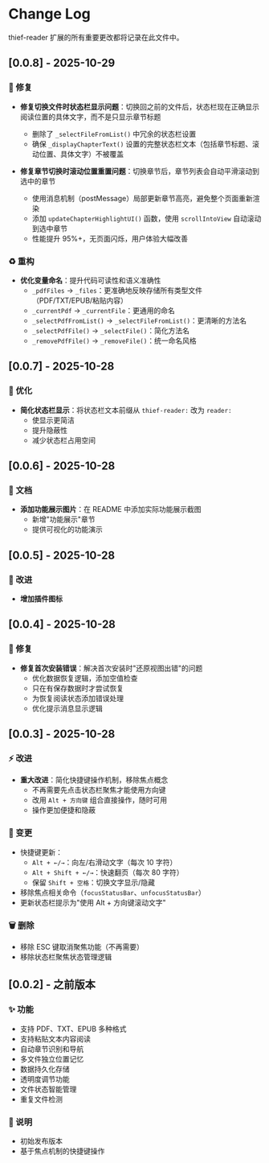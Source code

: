 # Change Log

thief-reader 扩展的所有重要更改都将记录在此文件中。

## [0.0.8] - 2025-10-29

### 🐛 修复
- **修复切换文件时状态栏显示问题**：切换回之前的文件后，状态栏现在正确显示阅读位置的具体文字，而不是只显示章节标题
  - 删除了 `_selectFileFromList()` 中冗余的状态栏设置
  - 确保 `_displayChapterText()` 设置的完整状态栏文本（包括章节标题、滚动位置、具体文字）不被覆盖

- **修复章节切换时滚动位置重置问题**：切换章节后，章节列表会自动平滑滚动到选中的章节
  - 使用消息机制（postMessage）局部更新章节高亮，避免整个页面重新渲染
  - 添加 `updateChapterHighlightUI()` 函数，使用 `scrollIntoView` 自动滚动到选中章节
  - 性能提升 95%+，无页面闪烁，用户体验大幅改善

### ♻️ 重构
- **优化变量命名**：提升代码可读性和语义准确性
  - `_pdfFiles` → `_files`：更准确地反映存储所有类型文件（PDF/TXT/EPUB/粘贴内容）
  - `_currentPdf` → `_currentFile`：更通用的命名
  - `_selectPdfFromList()` → `_selectFileFromList()`：更清晰的方法名
  - `_selectPdfFile()` → `_selectFile()`：简化方法名
  - `_removePdfFile()` → `_removeFile()`：统一命名风格

## [0.0.7] - 2025-10-28

### 🎨 优化
- **简化状态栏显示**：将状态栏文本前缀从 `thief-reader:` 改为 `reader:`
  - 使显示更简洁
  - 提升隐蔽性
  - 减少状态栏占用空间

## [0.0.6] - 2025-10-28

### 📖 文档
- **添加功能展示图片**：在 README 中添加实际功能展示截图
  - 新增"功能展示"章节
  - 提供可视化的功能演示

## [0.0.5] - 2025-10-28

### 🐛 改进
- **增加插件图标**


## [0.0.4] - 2025-10-28

### 🐛 修复
- **修复首次安装错误**：解决首次安装时"还原视图出错"的问题
  - 优化数据恢复逻辑，添加空值检查
  - 只在有保存数据时才尝试恢复
  - 为恢复阅读状态添加错误处理
  - 优化提示消息显示逻辑

## [0.0.3] - 2025-10-28

### ⚡ 改进
- **重大改进**：简化快捷键操作机制，移除焦点概念
  - 不再需要先点击状态栏聚焦才能使用方向键
  - 改用 `Alt + 方向键` 组合直接操作，随时可用
  - 操作更加便捷和隐蔽

### 🔄 变更
- 快捷键更新：
  - `Alt + ←/→`：向左/右滑动文字（每次 10 字符）
  - `Alt + Shift + ←/→`：快速翻页（每次 80 字符）
  - 保留 `Shift + 空格`：切换文字显示/隐藏
- 移除焦点相关命令（`focusStatusBar`、`unfocusStatusBar`）
- 更新状态栏提示为"使用 Alt + 方向键滚动文字"

### 🗑️ 删除
- 移除 ESC 键取消聚焦功能（不再需要）
- 移除状态栏聚焦状态管理逻辑

## [0.0.2] - 之前版本

### ✨ 功能
- 支持 PDF、TXT、EPUB 多种格式
- 支持粘贴文本内容阅读
- 自动章节识别和导航
- 多文件独立位置记忆
- 数据持久化存储
- 透明度调节功能
- 文件状态智能管理
- 重复文件检测

### 📝 说明
- 初始发布版本
- 基于焦点机制的快捷键操作